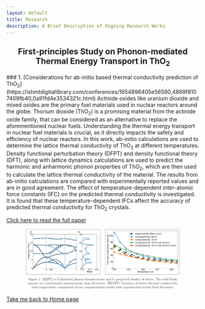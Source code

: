 ```yaml
---
layout: default
title: Research
description: A Brief Description of Ongoing Research Works  
---
```


<h2 style="text-align: center;">First-principles Study on Phonon-mediated Thermal Energy Transport in ThO<sub>2</sub></h2> 
### 1. [Considerations for ab-initio based thermal conductivity prediction of ThO<sub>2</sub>](https://ishmtdigitallibrary.com/conferences/1654896405e56590,4869f8107409fb40,0a91fd4e3534321c.html)
Actinide oxides like uranium dioxide and mixed oxides are the primary fuel materials used in nuclear reactors around the globe. Thorium dioxide (ThO<sub>2</sub>) is a promising material from the actinide oxide family, that can be considered as an alternative to replace the aforementioned nuclear fuels. Understanding the thermal energy transport in nuclear fuel materials is crucial, as it directly impacts the safety and efficiency of nuclear reactors. In this work, ab-initio calculations are used to determine the lattice thermal conductivity of ThO<sub>2</sub> at different temperatures. Density functional perturbation theory (DFPT) and density functional theory (DFT), along with lattice dynamics calculations are used to predict the harmonic and anharmonic phonon properties of ThO<sub>2</sub>, which are then used to calculate the lattice thermal conductivity of the material. The results from ab-initio calculations are compared with experimentally reported values and are in good agreement. The effect of temperature-dependent inter-atomic force constants (IFC) on the predicted thermal conductivity is investigated. It is found that these temperature-dependent IFCs affect the accuracy of predicted thermal conductivity for ThO<sub>2</sub> crystals.

[Click here to read the full paper](IHMTC_2023_final.pdf)
<p align="center">
  <img width="80%" height="80%" src="ihmtc.PNG">
</p>


[Take me back to Home page](./)

